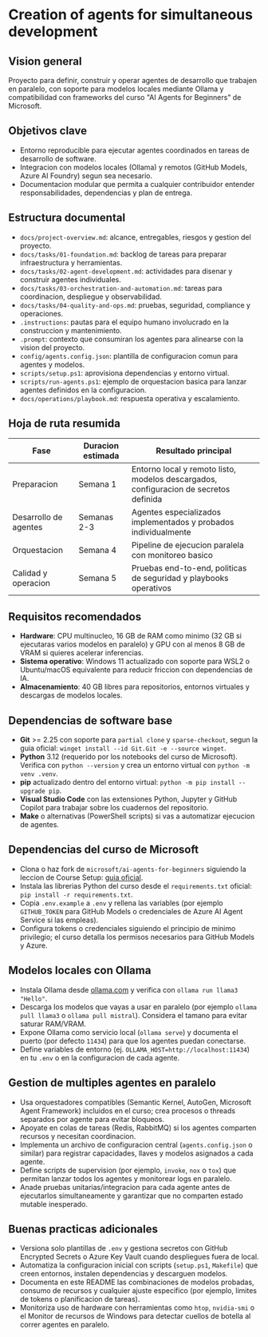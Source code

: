# Creation of agents for simultaneous development

## Vision general

Proyecto para definir, construir y operar agentes de desarrollo que trabajen en paralelo, con soporte para modelos locales mediante Ollama y compatibilidad con frameworks del curso "AI Agents for Beginners" de Microsoft.

## Objetivos clave

- Entorno reproducible para ejecutar agentes coordinados en tareas de desarrollo de software.
- Integracion con modelos locales (Ollama) y remotos (GitHub Models, Azure AI Foundry) segun sea necesario.
- Documentacion modular que permita a cualquier contribuidor entender responsabilidades, dependencias y plan de entrega.

## Estructura documental

- `docs/project-overview.md`: alcance, entregables, riesgos y gestion del proyecto.
- `docs/tasks/01-foundation.md`: backlog de tareas para preparar infraestructura y herramientas.
- `docs/tasks/02-agent-development.md`: actividades para disenar y construir agentes individuales.
- `docs/tasks/03-orchestration-and-automation.md`: tareas para coordinacion, despliegue y observabilidad.
- `docs/tasks/04-quality-and-ops.md`: pruebas, seguridad, compliance y operaciones.
- `.instructions`: pautas para el equipo humano involucrado en la construccion y mantenimiento.
- `.prompt`: contexto que consumiran los agentes para alinearse con la vision del proyecto.
- `config/agents.config.json`: plantilla de configuracion comun para agentes y modelos.
- `scripts/setup.ps1`: aprovisiona dependencias y entorno virtual.
- `scripts/run-agents.ps1`: ejemplo de orquestacion basica para lanzar agentes definidos en la configuracion.
- `docs/operations/playbook.md`: respuesta operativa y escalamiento.

## Hoja de ruta resumida

| Fase | Duracion estimada | Resultado principal |
| --- | --- | --- |
| Preparacion | Semana 1 | Entorno local y remoto listo, modelos descargados, configuracion de secretos definida |
| Desarrollo de agentes | Semanas 2-3 | Agentes especializados implementados y probados individualmente |
| Orquestacion | Semana 4 | Pipeline de ejecucion paralela con monitoreo basico |
| Calidad y operacion | Semana 5 | Pruebas end-to-end, politicas de seguridad y playbooks operativos |

## Requisitos recomendados

- **Hardware**: CPU multinucleo, 16 GB de RAM como minimo (32 GB si ejecutaras varios modelos en paralelo) y GPU con al menos 8 GB de VRAM si quieres acelerar inferencias.
- **Sistema operativo**: Windows 11 actualizado con soporte para WSL2 o Ubuntu/macOS equivalente para reducir friccion con dependencias de IA.
- **Almacenamiento**: 40 GB libres para repositorios, entornos virtuales y descargas de modelos locales.

## Dependencias de software base

- **Git** >= 2.25 con soporte para `partial clone` y `sparse-checkout`, segun la guia oficial: `winget install --id Git.Git -e --source winget`.
- **Python** 3.12 (requerido por los notebooks del curso de Microsoft). Verifica con `python --version` y crea un entorno virtual con `python -m venv .venv`.
- **pip** actualizado dentro del entorno virtual: `python -m pip install --upgrade pip`.
- **Visual Studio Code** con las extensiones Python, Jupyter y GitHub Copilot para trabajar sobre los cuadernos del repositorio.
- **Make** o alternativas (PowerShell scripts) si vas a automatizar ejecucion de agentes.

## Dependencias del curso de Microsoft

- Clona o haz fork de `microsoft/ai-agents-for-beginners` siguiendo la leccion de Course Setup: [guia oficial](https://github.com/microsoft/ai-agents-for-beginners/tree/main/00-course-setup).
- Instala las librerias Python del curso desde el `requirements.txt` oficial: `pip install -r requirements.txt`.
- Copia `.env.example` a `.env` y rellena las variables (por ejemplo `GITHUB_TOKEN` para GitHub Models o credenciales de Azure AI Agent Service si las empleas).
- Configura tokens o credenciales siguiendo el principio de minimo privilegio; el curso detalla los permisos necesarios para GitHub Models y Azure.

## Modelos locales con Ollama

- Instala Ollama desde [ollama.com](https://ollama.com/download) y verifica con `ollama run llama3 "Hello"`.
- Descarga los modelos que vayas a usar en paralelo (por ejemplo `ollama pull llama3` o `ollama pull mistral`). Considera el tamano para evitar saturar RAM/VRAM.
- Expone Ollama como servicio local (`ollama serve`) y documenta el puerto (por defecto `11434`) para que los agentes puedan conectarse.
- Define variables de entorno (ej. `OLLAMA_HOST=http://localhost:11434`) en tu `.env` o en la configuracion de cada agente.

## Gestion de multiples agentes en paralelo

- Usa orquestadores compatibles (Semantic Kernel, AutoGen, Microsoft Agent Framework) incluidos en el curso; crea procesos o threads separados por agente para evitar bloqueos.
- Apoyate en colas de tareas (Redis, RabbitMQ) si los agentes comparten recursos y necesitan coordinacion.
- Implementa un archivo de configuracion central (`agents.config.json` o similar) para registrar capacidades, llaves y modelos asignados a cada agente.
- Define scripts de supervision (por ejemplo, `invoke`, `nox` o `tox`) que permitan lanzar todos los agentes y monitorear logs en paralelo.
- Anade pruebas unitarias/integracion para cada agente antes de ejecutarlos simultaneamente y garantizar que no comparten estado mutable inesperado.

## Buenas practicas adicionales

- Versiona solo plantillas de `.env` y gestiona secretos con GitHub Encrypted Secrets o Azure Key Vault cuando despliegues fuera de local.
- Automatiza la configuracion inicial con scripts (`setup.ps1`, `Makefile`) que creen entornos, instalen dependencias y descarguen modelos.
- Documenta en este README las combinaciones de modelos probadas, consumo de recursos y cualquier ajuste especifico (por ejemplo, limites de tokens o planificacion de tareas).
- Monitoriza uso de hardware con herramientas como `htop`, `nvidia-smi` o el Monitor de recursos de Windows para detectar cuellos de botella al correr agentes en paralelo.
